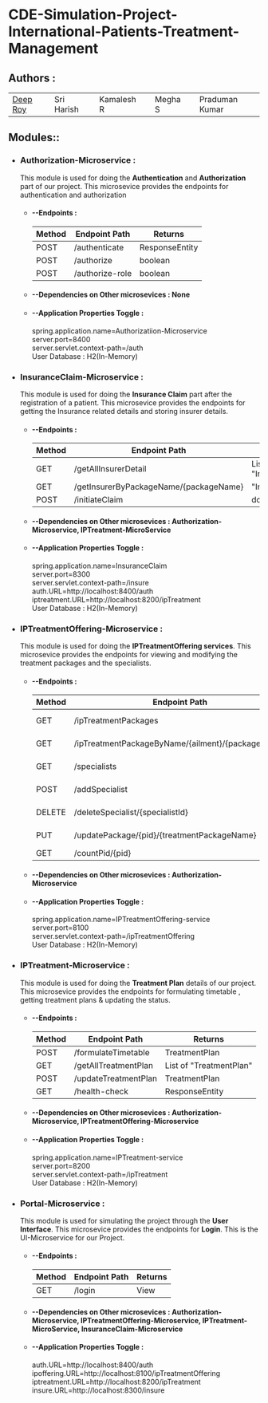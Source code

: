 # CDE-Simulation-Project-International-Patients-Treatment-Management

## Authors :

<table>
  <tr>
      <td>
        <a href="https://github.com/DRoy7">Deep Roy</a>
        </td>
      <td>
        <a href="https://github.com/sriharish252"><td>Sri Harish</td></a>
        </td>
      <td>
        <a href="https://github.com/Kamalesh8"><td>Kamalesh R</td></a>
        </td>
      <td>
        <a href="https://github.com/Megha0699"><td>Megha S</td></a>
        </td>
      <td>
        <a href="https://github.com/greninja199"><td>Praduman Kumar</td></a>
        </td>
      <td></td>
    </tr>
</table>

## Modules::

* ### Authorization-Microservice :
  This module is used for doing the **Authentication** and **Authorization** part of our project. 
  This microsevice provides the endpoints for authentication and authorization

  * #### --Endpoints : 
    <table>
        <thead>
            <th>Method</th>
            <th>Endpoint Path</th>
            <th>Returns</th>
        </thead>
        <tbody>
            <tr>
                <td>POST</td>
                <td>/authenticate</td>
                <td>ResponseEntity</td>
            </tr>
            <tr>
                <td>POST</td>
                <td>/authorize</td>
                <td>boolean</td>
            </tr>
            <tr>
                <td>POST</td>
                <td>/authorize-role</td>
                <td>boolean</td>
            </tr>
        </tbody>
    </table>

  * #### --Dependencies on Other microsevices : **None**

  * #### --Application Properties Toggle :<br/>
      spring.application.name=Authorizatiion-Microservice<br/>
      server.port=8400<br/>
      server.servlet.context-path=/auth<br/>
      User Database : H2(In-Memory)<br/>

* ### InsuranceClaim-Microservice :
  This module is used for doing the **Insurance Claim** part after the registration of a patient. 
  This microsevice provides the endpoints for getting the Insurance related details and storing insurer details.

  * #### --Endpoints : 
    <table>
        <thead>
            <th>Method</th>
            <th>Endpoint Path</th>
            <th>Returns</th>
        </thead>
        <tbody>
            <tr>
                <td>GET</td>
                <td>/getAllInsurerDetail</td>
                <td>List of "InsurerDetail"</td>
            </tr>
            <tr>
                <td>GET</td>
                <td>/getInsurerByPackageName/{packageName}</td>
                <td>"InsurerDetail"</td>
            </tr>
            <tr>
                <td>POST</td>
                <td>/initiateClaim</td>
                <td>double</td>
            </tr>
        </tbody>
    </table>

  * #### --Dependencies on Other microsevices : **Authorization-Microservice**, **IPTreatment-MicroService**

  * #### --Application Properties Toggle :<br/>
      spring.application.name=InsuranceClaim<br/>
      server.port=8300<br/>
      server.servlet.context-path=/insure<br/>
      auth.URL=http://localhost:8400/auth<br/>
      iptreatment.URL=http://localhost:8200/ipTreatment<br/>
      User Database : H2(In-Memory)<br/>


* ### IPTreatmentOffering-Microservice :
  This module is used for doing the **IPTreatmentOffering services**. 
  This microsevice provides the endpoints for viewing and modifying the treatment packages and the specialists.

  * #### --Endpoints : 
    <table>
        <thead>
            <th>Method</th>
            <th>Endpoint Path</th>
            <th>Returns</th>
        </thead>
        <tbody>
            <tr>
                <td>GET</td>
                <td>/ipTreatmentPackages</td>
                <td>List of "IPTreatmentPackage"</td>
            </tr>
            <tr>
                <td>GET</td>
                <td>/ipTreatmentPackageByName/{ailment}/{packageName}</td>
                <td>List of "IPTreatmentPackage"</td>
            </tr>
            <tr>
                <td>GET</td>
                <td>/specialists</td>
                <td>List of "SpecialistDetail"</td>
            </tr>
            <tr>
                <td>POST</td>
                <td>/addSpecialist</td>
                <td>ResponseEntity of String type</td>
            </tr>
            <tr>
                <td>DELETE</td>
                <td>/deleteSpecialist/{specialistId}</td>
                <td>ResponseEntity of String</td>
            </tr>
            <tr>
                <td>PUT</td>
                <td>/updatePackage/{pid}/{treatmentPackageName}</td>
                <td>ResponseEntity of String</td>
            </tr>
            <tr>
                <td>GET</td>
                <td>/countPid/{pid}</td>
                <td>boolean</td>
            </tr>
        </tbody>
    </table>

  * #### --Dependencies on Other microsevices : **Authorization-Microservice**

  * #### --Application Properties Toggle : <br/>
      spring.application.name=IPTreatmentOffering-service<br/>
      server.port=8100<br/>
      server.servlet.context-path=/ipTreatmentOffering<br/>
      User Database : H2(In-Memory)<br/>

* ### IPTreatment-Microservice :
  This module is used for doing the **Treatment Plan** details of our project. 
  This microsevice provides the endpoints for formulating timetable , getting treatment plans & updating the status.

  * #### --Endpoints : 
    <table>
        <thead>
            <th>Method</th>
            <th>Endpoint Path</th>
            <th>Returns</th>
        </thead>
        <tbody>
            <tr>
                <td>POST</td>
                <td>/formulateTimetable</td>
                <td>TreatmentPlan</td>
            </tr>
            <tr>
                <td>GET</td>
                <td>/getAllTreatmentPlan</td>
                <td>List of "TreatmentPlan"</td>
            </tr>
            <tr>
                <td>POST</td>
                <td>/updateTreatmentPlan</td>
                <td>TreatmentPlan</td>
            </tr>
            <tr>
                <td>GET</td>
                <td>/health-check</td>
                <td>ResponseEntity</td>
            </tr>
        </tbody>
    </table>
    
  * #### --Dependencies on Other microsevices : **Authorization-Microservice**, **IPTreatmentOffering-Microservice**

  * #### --Application Properties Toggle : <br/>
      spring.application.name=IPTreatment-service<br/>
      server.port=8200<br/>
      server.servlet.context-path=/ipTreatment<br/>
      User Database : H2(In-Memory)<br/>

* ### Portal-Microservice :
  This module is used for simulating the project through the **User Interface**. 
  This microsevice provides the endpoints for **Login**. This is the UI-Microservice for our Project.

  * #### --Endpoints : 
    <table>
        <thead>
            <th>Method</th>
            <th>Endpoint Path</th>
            <th>Returns</th>
        </thead>
        <tbody>
            <tr>
                <td>GET</td>
                <td>/login</td>
                <td>View</td>
            </tr>
        </tbody>
    </table>
    
  * #### --Dependencies on Other microsevices : **Authorization-Microservice**, **IPTreatmentOffering-Microservice**, **IPTreatment-MicroService**, **InsuranceClaim-Microservice**

  * #### --Application Properties Toggle : <br/>
      auth.URL=http://localhost:8400/auth<br/>
      ipoffering.URL=http://localhost:8100/ipTreatmentOffering<br/>
      iptreatment.URL=http://localhost:8200/ipTreatment<br/>
      insure.URL=http://localhost:8300/insure<br/>





